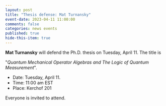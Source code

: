 ```yaml
---
layout: post
title: "Thesis defense: Mat Turnansky"
event-date: 2023-04-11 11:00:00
comments: false
categories: news events
published: true
hide-this-item: true
---
```


**Mat Turnansky** will defend the Ph.D. thesis on Tuesday, April 11.
The title is

"_Quantum Mechanical Operator Algebras and The Logic of Quantum Measurement_".

- Date: Tuesday, April 11.
- Time: 11:00 am EST
- Place: Kerchof 201

Everyone is invited to attend.
